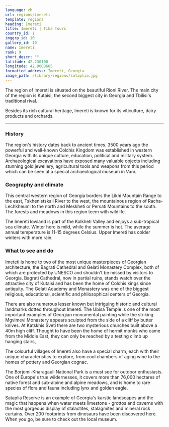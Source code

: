 ```yaml
---
language: zh
url: regions/imereti
template: regions
heading: Imereti
title: Imereti | Tika Tours
country_id: 1
imggrp_id: 10
gallery_id: 10
name: Imereti
rank: 9
short_descr: ""
latitude: 42.230108
longitude: 42.9008665
formatted_address: Imereti, Georgia
image_path: /library/regions/sataplia.jpg
---
```

<div class="row content-row"><!-- 1207 (1)-->

</div>

<div class="row content-row"><!-- 1208 (2)-->
<div class="col-xs-12 col-sm-6 col-md-6"><!-- 1604 -->

The region of Imereti is situated on the beautiful Rioni River. The main city of
the region is Kutaisi, the second biggest city in Georgia and Tbilisi's traditional
rival.

</div>

<div class="col-xs-12 col-sm-6 col-md-6"><!-- 1605 -->

Besides its rich cultural heritage, Imereti is known for its viticulture, dairy products
and orchards.

</div>

</div>

<div class="row content-row"><!-- 1209 (3)-->
<div class="col-xs-12"><!-- 1606 -->

* * *

</div>

</div>

<div class="row content-row"><!-- 1210 (4)-->
<div class="col-xs-12 col-sm-6 col-md-6"><!-- 1607 -->

### History


The region's history dates back to ancient times. 3500 years ago the powerful and
well\-known Colchis Kingdom was established in western Georgia with its unique culture,
education, political and military system. Archaeological excavations have exposed
many valuable objects including stunning gold jewellery, agricultural tools and
weapons from this period which can be seen at a special archaeological museum in
Vani.

### Geography and climate


This central western region of Georgia borders the Likhi Mountain Range to the east,
Tskhenistskali River to the west, the mountainous region of Racha\-Lechkheumi to
the north and Meskheti or Persati Mountains to the south. The forests and meadows
in this region teem with wildlife.

The Imereti lowland is part of the Kolkheti Valley and enjoys a sub\-tropical sea
climate. Winter here is mild, while the summer is hot. The average annual temperature
is 11\-15 degrees Celsius. Upper Imereti has colder winters with more rain.

</div>

<div class="col-xs-12 col-sm-6 col-md-6"><!-- 1608 -->

### What to see and do


Imeteti is home to two of the most unique masterpieces of Georgian architecture,
the Bagrati Cathedral and Gelati Monastery Complex, both of which are protected
by UNESCO and shouldn't be missed by visitors to Georgia. Bagrati Cathedral, now
in partial ruins, stands watch over the attractive city of Kutaisi and has been
the home of Colchis kings since antiquity. The Gelati Academy and Monastery was
one of the biggest religious, educational, scientific and philosophical centers
of Georgia.

There are also numerous lesser known but intriguing historic and cultural landmarks
dotted throughout Imereti. The Ubisa Temple is one of the most important examples
of Georgian monumental painting while the striking Mgvimevi Monastery appears sculpted
from the side of a cliff by butter knives. At Katskhis Sveti there are two mysterious
churches built above a 40m high cliff. Thought to have been the home of hermit monks
who came from the Middle East, they can only be reached by a testing climb up hanging
stairs,

The colourful villages of Imereti also have a special charm, each with their unique
characteristics to explore, from cool chambers of aging wine to the homes of pottery
and Georgian cognac.

The Borjomi\-Kharagauli National Park is a must see for outdoor enthusiasts. One
of Europe's true wildernesses, it covers more than 76,000 hectares of native forest
and sub\-alpine and alpine meadows, and is home to rare species of flora and fauna
including lynx and golden eagle.

Sataplia Reserve is an example of Georgia's karstic landscapes and the magic that
happens when water meets limestone \- grottos and caverns with the most gorgeous
display of stalactites, stalagmites and mineral rock curtains. Over 200 footprints
from dinosaurs have been discovered here. When you go, be sure to check out the
local museum.

</div>

</div>
